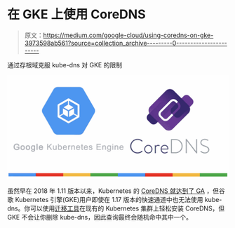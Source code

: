 # 在 GKE 上使用 CoreDNS

> 原文：<https://medium.com/google-cloud/using-coredns-on-gke-3973598ab561?source=collection_archive---------0----------------------->

通过存根域克服 kube-dns 对 GKE 的限制

![](img/a1511a7cff50cee6f58d119f90f117f6.png)

虽然早在 2018 年 1.11 版本以来，Kubernetes 的 [CoreDNS 就达到了 GA](https://kubernetes.io/blog/2018/07/10/coredns-ga-for-kubernetes-cluster-dns/) ，但谷歌 Kubernetes 引擎(GKE)用户即使在 1.17 版本的快速通道中也无法使用 kube-dns。你可以使用[迁移工具](https://github.com/coredns/deployment/tree/master/kubernetes)在现有的 Kubernetes 集群上轻松安装 CoreDNS，但 GKE 不会让你删除 kube-dns，因此查询最终会随机命中其中一个。